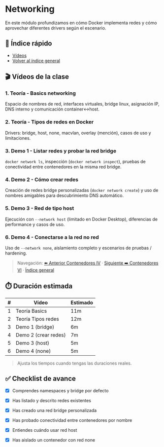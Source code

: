 # Networking <a id="top"></a>

En este módulo profundizamos en cómo Docker implementa redes y cómo aprovechar diferentes drivers según el escenario.

## 📑 Índice rápido
- [Vídeos](#videos)
- [Volver al índice general](../README.md#🎬-Índice-navegable-de-apartados-y-vídeos)

## 🎬 Vídeos de la clase <a id="videos"></a>

### 1. Teoría - Basics networking <a id="v5-basics"></a>
Espacio de nombres de red, interfaces virtuales, bridge linux, asignación IP, DNS interno y comunicación container↔host.

### 2. Teoría - Tipos de redes en Docker <a id="v5-tipos-redes"></a>
Drivers: bridge, host, none, macvlan, overlay (mención), casos de uso y limitaciones.

### 3. Demo 1 - Listar redes y probar la red bridge <a id="v5-demo1-bridge"></a>
`docker network ls`, inspección (`docker network inspect`), pruebas de conectividad entre contenedores en la misma red bridge.

### 4. Demo 2 - Cómo crear redes <a id="v5-demo2-crear-redes"></a>
Creación de redes bridge personalizadas (`docker network create`) y uso de nombres amigables para descubrimiento DNS automático.

### 5. Demo 3 - Red de tipo host <a id="v5-demo3-host"></a>
Ejecución con `--network host` (limitado en Docker Desktop), diferencias de performance y casos de uso.

### 6. Demo 4 - Conectarse a la red no red <a id="v5-demo4-none"></a>
Uso de `--network none`, aislamiento completo y escenarios de pruebas / hardening.

> Navegación: [⬅️ Anterior Contenedores IV](../contenedores-iv/README.md#videos) · [Siguiente ➡️ Contenedores VI](../contenedores-vi/README.md#videos) · [Índice general](../README.md#videos-index)

## ⏱️ Duración estimada

| # | Vídeo | Estimado |
|---|-------|----------|
| 1 | Teoría Basics | 11m |
| 2 | Teoría Tipos redes | 12m |
| 3 | Demo 1 (bridge) | 6m |
| 4 | Demo 2 (crear redes) | 7m |
| 5 | Demo 3 (host) | 5m |
| 6 | Demo 4 (none) | 5m |

> Ajusta los tiempos cuando tengas las duraciones reales.

## ✅ Checklist de avance

- [x] Comprendes namespaces y bridge por defecto
- [x] Has listado y descrito redes existentes
- [x] Has creado una red bridge personalizada
- [x] Has probado conectividad entre contenedores por nombre
- [x] Entiendes cuándo usar red host
- [x] Has aislado un contenedor con red none

